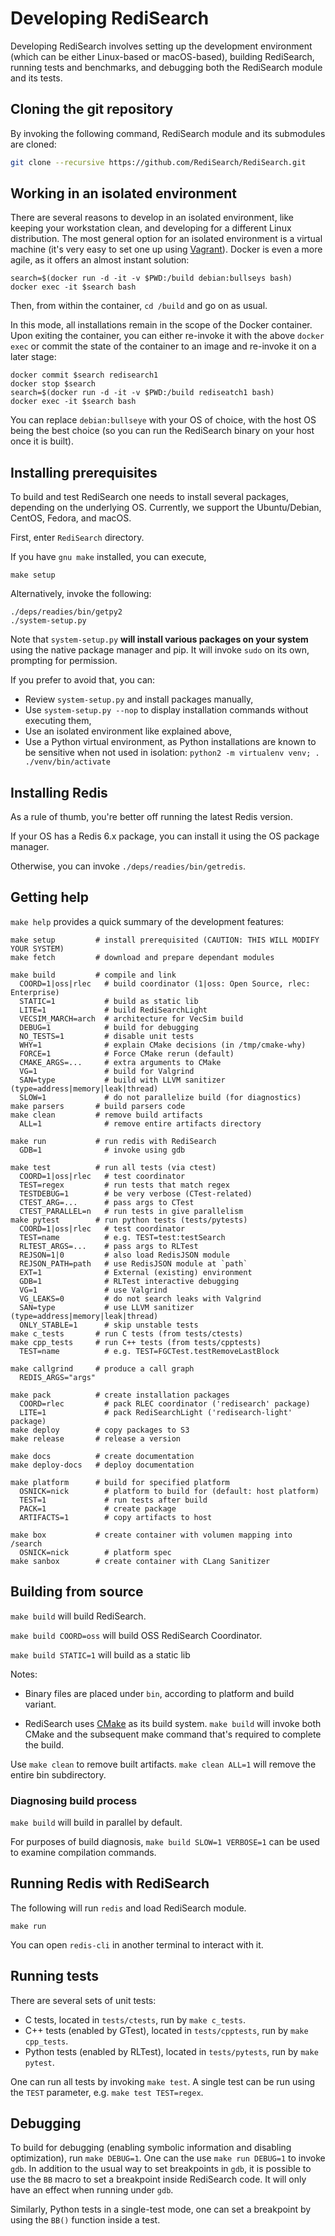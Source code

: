 # Developing RediSearch

Developing RediSearch involves setting up the development environment (which can be either Linux-based or macOS-based), building RediSearch, running tests and benchmarks, and debugging both the RediSearch module and its tests.

## Cloning the git repository
By invoking the following command, RediSearch module and its submodules are cloned:
```sh
git clone --recursive https://github.com/RediSearch/RediSearch.git
```
## Working in an isolated environment
There are several reasons to develop in an isolated environment, like keeping your workstation clean, and developing for a different Linux distribution.
The most general option for an isolated environment is a virtual machine (it's very easy to set one up using [Vagrant](https://www.vagrantup.com)).
Docker is even a more agile, as it offers an almost instant solution:

```
search=$(docker run -d -it -v $PWD:/build debian:bullseys bash)
docker exec -it $search bash
```
Then, from within the container, ```cd /build``` and go on as usual.

In this mode, all installations remain in the scope of the Docker container.
Upon exiting the container, you can either re-invoke it with the above ```docker exec``` or commit the state of the container to an image and re-invoke it on a later stage:

```
docker commit $search redisearch1
docker stop $search
search=$(docker run -d -it -v $PWD:/build rediseatch1 bash)
docker exec -it $search bash
```

You can replace `debian:bullseye` with your OS of choice, with the host OS being the best choice (so you can run the RediSearch binary on your host once it is built).

## Installing prerequisites

To build and test RediSearch one needs to install several packages, depending on the underlying OS. Currently, we support the Ubuntu/Debian, CentOS, Fedora, and macOS.

First, enter `RediSearch` directory.

If you have ```gnu make``` installed, you can execute,

```
make setup
```
Alternatively, invoke the following:

```
./deps/readies/bin/getpy2
./system-setup.py
```
Note that ```system-setup.py``` **will install various packages on your system** using the native package manager and pip. It will invoke `sudo` on its own, prompting for permission.

If you prefer to avoid that, you can:

* Review `system-setup.py` and install packages manually,
* Use `system-setup.py --nop` to display installation commands without executing them,
* Use an isolated environment like explained above,
* Use a Python virtual environment, as Python installations are known to be sensitive when not used in isolation: `python2 -m virtualenv venv; . ./venv/bin/activate`

## Installing Redis
As a rule of thumb, you're better off running the latest Redis version.

If your OS has a Redis 6.x package, you can install it using the OS package manager.

Otherwise, you can invoke ```./deps/readies/bin/getredis```.

## Getting help
```make help``` provides a quick summary of the development features:

```
make setup         # install prerequisited (CAUTION: THIS WILL MODIFY YOUR SYSTEM)
make fetch         # download and prepare dependant modules

make build         # compile and link
  COORD=1|oss|rlec   # build coordinator (1|oss: Open Source, rlec: Enterprise)
  STATIC=1           # build as static lib
  LITE=1             # build RediSearchLight
  VECSIM_MARCH=arch  # architecture for VecSim build
  DEBUG=1            # build for debugging
  NO_TESTS=1         # disable unit tests
  WHY=1              # explain CMake decisions (in /tmp/cmake-why)
  FORCE=1            # Force CMake rerun (default)
  CMAKE_ARGS=...     # extra arguments to CMake
  VG=1               # build for Valgrind
  SAN=type           # build with LLVM sanitizer (type=address|memory|leak|thread) 
  SLOW=1             # do not parallelize build (for diagnostics)
make parsers       # build parsers code
make clean         # remove build artifacts
  ALL=1              # remove entire artifacts directory

make run           # run redis with RediSearch
  GDB=1              # invoke using gdb

make test          # run all tests (via ctest)
  COORD=1|oss|rlec   # test coordinator
  TEST=regex         # run tests that match regex
  TESTDEBUG=1        # be very verbose (CTest-related)
  CTEST_ARG=...      # pass args to CTest
  CTEST_PARALLEL=n   # run tests in give parallelism
make pytest        # run python tests (tests/pytests)
  COORD=1|oss|rlec   # test coordinator
  TEST=name          # e.g. TEST=test:testSearch
  RLTEST_ARGS=...    # pass args to RLTest
  REJSON=1|0         # also load RedisJSON module
  REJSON_PATH=path   # use RedisJSON module at `path`
  EXT=1              # External (existing) environment
  GDB=1              # RLTest interactive debugging
  VG=1               # use Valgrind
  VG_LEAKS=0         # do not search leaks with Valgrind
  SAN=type           # use LLVM sanitizer (type=address|memory|leak|thread) 
  ONLY_STABLE=1      # skip unstable tests
make c_tests       # run C tests (from tests/ctests)
make cpp_tests     # run C++ tests (from tests/cpptests)
  TEST=name          # e.g. TEST=FGCTest.testRemoveLastBlock

make callgrind     # produce a call graph
  REDIS_ARGS="args"

make pack          # create installation packages
  COORD=rlec         # pack RLEC coordinator ('redisearch' package)
  LITE=1             # pack RediSearchLight ('redisearch-light' package)
make deploy        # copy packages to S3
make release       # release a version

make docs          # create documentation
make deploy-docs   # deploy documentation

make platform      # build for specified platform
  OSNICK=nick        # platform to build for (default: host platform)
  TEST=1             # run tests after build
  PACK=1             # create package
  ARTIFACTS=1        # copy artifacts to host

make box           # create container with volumen mapping into /search
  OSNICK=nick        # platform spec
make sanbox        # create container with CLang Sanitizer
```

## Building from source
```make build``` will build RediSearch.

`make build COORD=oss` will build OSS RediSearch Coordinator.

`make build STATIC=1` will build as a static lib

Notes:

* Binary files are placed under `bin`, according to platform and build variant.

* RediSearch uses [CMake](https://cmake.org) as its build system. ```make build``` will invoke both CMake and the subsequent make command that's required to complete the build.


Use ```make clean``` to remove built artifacts. ```make clean ALL=1``` will remove the entire bin subdirectory.

### Diagnosing build process
`make build` will build in parallel by default.

For purposes of build diagnosis, `make build SLOW=1 VERBOSE=1` can be used to examine compilation commands.

## Running Redis with RediSearch
The following will run ```redis``` and load RediSearch module.
```
make run
```
You can open ```redis-cli``` in another terminal to interact with it.

## Running tests
There are several sets of unit tests:
* C tests, located in ```tests/ctests```, run by ```make c_tests```.
* C++ tests (enabled by GTest), located in ```tests/cpptests```, run by ```make cpp_tests```.
* Python tests (enabled by RLTest), located in ```tests/pytests```, run by ```make pytest```.

One can run all tests by invoking ```make test```.
A single test can be run using the ```TEST``` parameter, e.g. ```make test TEST=regex```.

## Debugging
To build for debugging (enabling symbolic information and disabling optimization), run ```make DEBUG=1```.
One can the use ```make run DEBUG=1``` to invoke ```gdb```.
In addition to the usual way to set breakpoints in ```gdb```, it is possible to use the ```BB``` macro to set a breakpoint inside RediSearch code. It will only have an effect when running under ```gdb```.

Similarly, Python tests in a single-test mode, one can set a breakpoint by using the ```BB()``` function inside a test.

